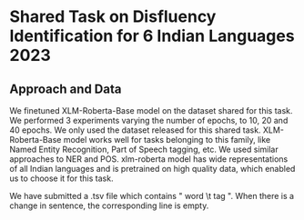 # Shared Task on Disfluency Identification for 6 Indian Languages 2023

## Approach and Data

We finetuned XLM-Roberta-Base model on the dataset shared for this task. We performed 3 experiments varying the number of epochs,
to 10, 20 and 40 epochs.
We only used the dataset released for this shared task.
XLM-Roberta-Base model works well for tasks belonging to this family, like Named Entity Recognition, Part of Speech tagging, etc. 
We used similar approaches to NER and POS. xlm-roberta model has wide representations of all Indian languages and is pretrained on high quality
data, which enabled us to choose it for this task. 

We have submitted a .tsv file which contains " word \t tag ".
When there is a change in sentence, the corresponding line is empty.
